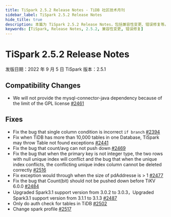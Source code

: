 ```yaml
---
title: TiSpark 2.5.2 Release Notes - TiDB 社区技术月刊
sidebar_label: TiSpark 2.5.2 Release Notes
hide_title: true
description: 本篇为 TiSpark 2.5.2 Release Notes，包括兼容性变更、错误修复等。
keywords: [TiSpark, Release Notes, 2.5.2, 兼容性变更, 错误修复]
---
```


# TiSpark 2.5.2 Release Notes

发版日期：2022 年 9 月 5 日
TiSpark 版本：2.5.1

## Compatibility Changes

- We will not provide the mysql-connector-java dependency because of the limit of the GPL license [#2461](https://github.com/pingcap/tispark/pull/2461)

## Fixes

- Fix the bug that single column condition is incorrect `if branch` [#2394](https://github.com/pingcap/tispark/pull/2394)
- Fix when TiDB has more than 10,000 tables in one Database, TiSpark may throw Table not found exceptions [#2441](https://github.com/pingcap/tispark/pull/2441)
- Fix the bug that count/avg can not push down [#2469](https://github.com/pingcap/tispark/pull/2469)
- Fix the bug that when the primary key is not integer type, the two rows with null unique index will conflict and the bug that when the unique index conflicts, the conflicting unique index column cannot be deleted correctly [#2516](https://github.com/pingcap/tispark/pull/2516)
- Fix exception would through when the size of pdAddresse is > 1 [#2477](https://github.com/pingcap/tispark/pull/2477)
- Fix the bug that Count(bit) should not be pushed down before TiKV 6.0.0 [#2484](https://github.com/pingcap/tispark/pull/2484)
- Upgraded Spark3.1 support version from 3.0.2 to 3.0.3，Upgraded Spark3.1 support version from 3.1.1 to 3.1.3 [#2487](https://github.com/pingcap/tispark/pull/2487)
- Only do auth check for tables in TiDB [#2502](https://github.com/pingcap/tispark/pull/2502)
- Change spark profile [#2517](https://github.com/pingcap/tispark/pull/2517)